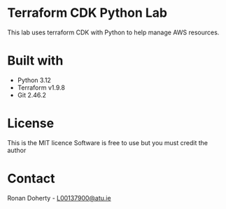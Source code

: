 # Terraform CDK Python Lab

This lab uses terraform CDK with Python to help manage AWS resources.

# Built with
* Python 3.12
* Terraform v1.9.8
* Git 2.46.2

# License
This is the MIT licence 
Software is free to use but you must credit the author

# Contact
Ronan Doherty - L00137900@atu.ie
